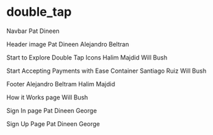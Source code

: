 # double_tap

Navbar
Pat Dineen

Header image
Pat Dineen
Alejandro Beltran

Start to Explore Double Tap Icons
Halim Majdid
Will Bush

Start Accepting Payments with Ease Container
Santiago Ruiz
Will Bush

Footer
Alejandro Beltram
Halim Majdid

How it Works page
Will Bush

Sign In page
Pat Dineen
George

Sign Up Page
Pat Dineen
George

